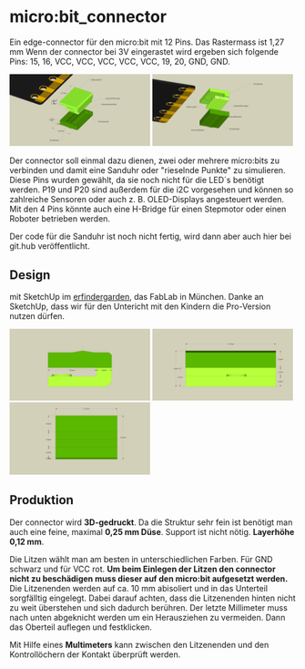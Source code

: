 # micro:bit_connector

Ein edge-connector für den micro:bit mit 12 Pins. Das Rastermass ist 1,27 mm
Wenn der connector bei 3V eingerastet wird ergeben sich folgende Pins: 15, 16, VCC, VCC, VCC, VCC, VCC, 19, 20, GND, GND.

<img src="IMG/microbit_adapter_v4_3.jpg" width = "49%" /> <img src="IMG/microbit_adapter_v4_2.jpg" width = "49%" />



Der connector soll einmal dazu dienen, zwei oder mehrere micro:bits zu verbinden und damit eine Sanduhr oder "rieselnde Punkte" zu simulieren. Diese Pins wurden gewählt, da sie noch nicht für die LED´s benötigt werden. P19 und P20 sind außerdem für die i2C vorgesehen und können so zahlreiche Sensoren oder auch z. B. OLED-Displays angesteuert werden. Mit den 4 Pins könnte auch eine H-Bridge für einen Stepmotor oder einen Roboter betrieben werden.

Der code für die Sanduhr ist noch nicht fertig, wird dann aber auch hier bei git.hub veröffentlicht. 

## Design ##
mit SketchUp im [erfindergarden](http://www.erfindergarden.de), das FabLab in München. Danke an SketchUp, dass wir für den Untericht mit den Kindern die Pro-Version nutzen dürfen.

<img src="IMG/microbit_adapter_v4_5.jpg" width = "49%" /> <img src="IMG/microbit_adapter_v4_6.jpg" width = "49%" /> 
<img src="IMG/microbit_adapter_v4_7.jpg" width = "49%" /> 

## Produktion ##
Der connector wird **3D-gedruckt**. Da die Struktur sehr fein ist benötigt man auch eine feine, maximal **0,25 mm Düse**. Support ist nicht nötig. **Layerhöhe 0,12 mm**. 

Die Litzen wählt man am besten in unterschiedlichen Farben. Für GND schwarz und für VCC rot. **Um beim Einlegen der Litzen den connector nicht zu beschädigen muss dieser auf den micro:bit aufgesetzt werden.** Die Litzenenden werden auf ca. 10 mm abisoliert und in das Unterteil sorgfälltig eingelegt. Dabei darauf achten, dass die Litzenenden hinten nicht zu weit überstehen und sich dadurch berühren. Der letzte Millimeter muss nach unten abgeknicht werden um ein Herausziehen zu vermeiden. Dann das Oberteil auflegen und festklicken. 

Mit Hilfe eines **Multimeters** kann zwischen den Litzenenden und den Kontrollöchern der Kontakt überprüft werden.